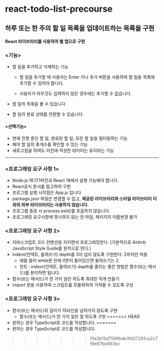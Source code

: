 # react-todo-list-precourse
## 하루 또는 한 주의 할 일 목록을 업데이트하는 목록을 구현
#### React 라이브러리를 사용하여 웹 앱으로 구현

### <기능>
- 할 일을 추가하고 삭제하는 기능

  - 할 일을 추가할 때 사용자는 Enter 키나 추가 버튼을 사용하여 할 일을 목록에 추가할 수 있어야 합니다.
  
  - 사용자가 아무것도 입력하지 않은 경우에는 추가할 수 없습니다.
- 할 일의 목록을 볼 수 있습니다
- 할 일의 완료 상태를 전환할 수 있습니다.

#### <선택기능>
- 현재 진행 중인 할 일, 완료된 할 일, 모든 할 일을 필터링하는 기능
- 해야 할 일의 총개수를 확인할 수 있는 기능
- 새로고침을 하여도 이전에 작성한 데이터는 유지되는 기능
---
### <프로그래밍 요구 사항 1>
- Node.js 18.17.1버전과 React 18에서 실행 가능해야 합니다.
- React공식 문서를 참고하여 구현
- 프로그램 실행 시작점은 App.js 입니다.
- package.json 파일은 변경할 수 없고, **제공된 라이브러리와 스타일 라이브러리 이외의 외부 라이브러리는 사용하지 않습니다.**
- 프로그램 종료 시 process.exit()를 호출하지 않습니다.
- 프로그래밍 요구사항에 명시하지 않는 한 파일, 패키지의 이름변경 불가

### <프로그래밍 요구 사항 2>
- 자바스크립트 코드 컨벤션을 지키면서 프로그래밍한다. (기본적으로 Airbnb JavaScript Style Guide를 원칙으로 한다.)
- indent(인덱트, 들여쓰기) depth를 3이 넘지 않도록 구현한다. 2까지만 허용
    - 예를 들어 while문 안에 if문이 들어있으면 들여쓰기는 2
    - 힌트 : indext(인덱트, 들여쓰기) depth를 줄이는 좋은 방법은 함수(또는 메서드)를 분리하면 됩니다.
- 함수(또는 메서드)가 한 가지 일만 하도록 최대한 작게 만들기
- import 문을 사용하여 스크립트를 모듈화하여 가져올 수 있도록 구성


### <프로그래밍 요구 사항 3>
- 함수(또는 메서드)의 길이가 15라인을 넘어가지 않도록 구현
    - 함수(또는 메서드)가 한 가지 일만 잘 하도록 구현
<<<<<<< HEAD
- 원하는 경우 TypeScript로 코드를 작성합니다. 
=======
- 원하는 경우 TypeScript로 코드를 작성합니다. 
>>>>>>> 5fa3b15d7599bde3fd27281ca2c7f9e87be993bc
